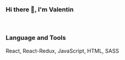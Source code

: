 ### Hi there 👋, I'm Valentin
<br/>

### Language and Tools
React, React-Redux, JavaScript, HTML, SASS
